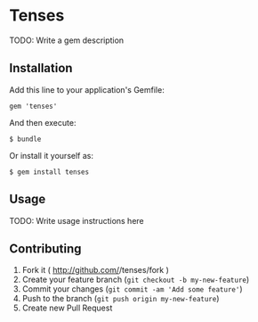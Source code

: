 # Tenses

TODO: Write a gem description

## Installation

Add this line to your application's Gemfile:

    gem 'tenses'

And then execute:

    $ bundle

Or install it yourself as:

    $ gem install tenses

## Usage

TODO: Write usage instructions here

## Contributing

1. Fork it ( http://github.com/<my-github-username>/tenses/fork )
2. Create your feature branch (`git checkout -b my-new-feature`)
3. Commit your changes (`git commit -am 'Add some feature'`)
4. Push to the branch (`git push origin my-new-feature`)
5. Create new Pull Request
